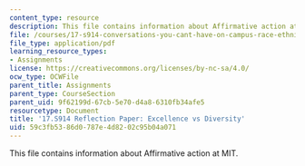 ```yaml
---
content_type: resource
description: This file contains information about Affirmative action at MIT.
file: /courses/17-s914-conversations-you-cant-have-on-campus-race-ethnicity-gender-and-identity-spring-2012/59c3fb5386d0787e4d8202c95b04a071_MIT17_S914S12_aa4.pdf
file_type: application/pdf
learning_resource_types:
- Assignments
license: https://creativecommons.org/licenses/by-nc-sa/4.0/
ocw_type: OCWFile
parent_title: Assignments
parent_type: CourseSection
parent_uid: 9f62199d-67cb-5e70-d4a8-6310fb34afe5
resourcetype: Document
title: '17.S914 Reflection Paper: Excellence vs Diversity'
uid: 59c3fb53-86d0-787e-4d82-02c95b04a071
---
```

This file contains information about Affirmative action at MIT.